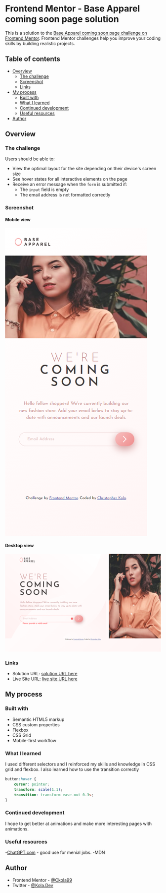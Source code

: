 # Frontend Mentor - Base Apparel coming soon page solution

This is a solution to the [Base Apparel coming soon page challenge on Frontend Mentor](https://www.frontendmentor.io/challenges/base-apparel-coming-soon-page-5d46b47f8db8a7063f9331a0). Frontend Mentor challenges help you improve your coding skills by building realistic projects.

## Table of contents

- [Overview](#overview)
  - [The challenge](#the-challenge)
  - [Screenshot](#screenshot)
  - [Links](#links)
- [My process](#my-process)
  - [Built with](#built-with)
  - [What I learned](#what-i-learned)
  - [Continued development](#continued-development)
  - [Useful resources](#useful-resources)
- [Author](#author)

## Overview

### The challenge

Users should be able to:

- View the optimal layout for the site depending on their device's screen size
- See hover states for all interactive elements on the page
- Receive an error message when the `form` is submitted if:
  - The `input` field is empty
  - The email address is not formatted correctly

### Screenshot

#### Mobile view
![](./images/screencapture-127-0-0-1-5500-2024-05-30-22_47_26.png)

#### Desktop view
![](./images/screencapture-127-0-0-1-5500-2024-05-30-22_46_15.png)


### Links

- Solution URL: [solution URL here](https://ckola99.github.io/coming-soon-page/)
- Live Site URL: [live site URL here](https://www.frontendmentor.io/solutions/base-apparel-coming-soon-page-built-with-html-css-and-javascript-vlMrePg32N)

## My process

### Built with

- Semantic HTML5 markup
- CSS custom properties
- Flexbox
- CSS Grid
- Mobile-first workflow

### What I learned

I used different selectors and I reinforced my skills and knowledge in CSS grid and flexbox. I also learned how to use the transition correctly

```css
button:hover {
	cursor: pointer;
	transform: scale(1.1);
	transition: transform ease-out 0.3s;
}
```

### Continued development

I hope to get better at animations and make more interesting pages with animations.

### Useful resources

-[ChatGPT.com](https://chatgpt.com/) - good use for menial jobs.
-MDN

## Author

- Frontend Mentor - [@Ckola99](https://www.frontendmentor.io/profile/Ckola99)
- Twitter - [@Kola.Dev](https://www.twitter.com/Koladev01)
